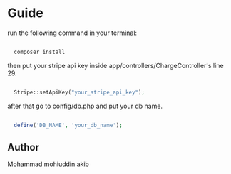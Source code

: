 # Guide

run the following command in your terminal:

```bash

  composer install

```

then put your stripe api key inside app/controllers/ChargeController's line 29.

```php

  Stripe::setApiKey("your_stripe_api_key");

```

after that go to config/db.php and put your db name.

```php

  define('DB_NAME', 'your_db_name');

```

## Author

Mohammad mohiuddin akib

